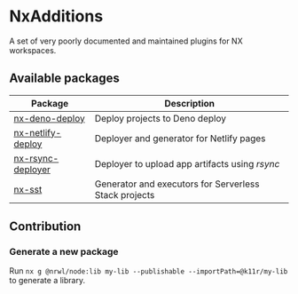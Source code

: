 # NxAdditions

A set of very poorly documented and maintained plugins for NX workspaces.

## Available packages

| Package                                                     | Description                                           |
|-------------------------------------------------------------|-------------------------------------------------------|
| [nx-deno-deploy](./packages/nx-deno-deploy/README.md)       | Deploy projects to Deno deploy                        |
| [nx-netlify-deploy](./packages/nx-netlify-deploy/README.md) | Deployer and generator for Netlify pages              |
| [nx-rsync-deployer](./packages/nx-rsync-deployer/README.md) | Deployer to upload app artifacts using _rsync_        |
| [nx-sst](./packages/nx-sst/README.md)                       | Generator and executors for Serverless Stack projects |

## Contribution

### Generate a new package
Run `nx g @nrwl/node:lib my-lib --publishable --importPath=@k11r/my-lib` to generate a library.
